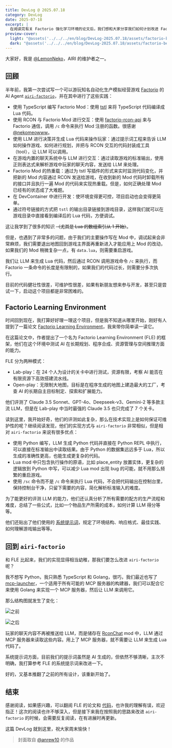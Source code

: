 ```yaml
---
title: DevLog @ 2025.07.18
category: DevLog
date: 2025-07-18
excerpt: |
  在阅读完有关 Factorio 强化学习环境的论文后，我们想和大家分享我们如何计划改进 Factorio agent 项目 `airi-factorio`。
preview-cover:
  light: "@assets('../../../en/blog/DevLog-2025.07.18/assets/factorio-belt.gif')"
  dark: "@assets('../../../en/blog/DevLog-2025.07.18/assets/factorio-belt.gif')"
---
```


大家好，我是 [@LemonNeko](https://github.com/LemonNekoGH)，AIRI 的维护者之一。

## 回顾

半年前，我第一次尝试写一个可以游玩知名自动化生产模拟经营游戏 [Factorio](https://www.factorio.com/) 的 AI Agent [`airi-factorio`](https://github.com/moeru-ai/airi-factorio)，并在其中进行了这些实践：

- 使用 TypeScript 编写 Factorio Mod：使用 [tstl](https://github.com/TypeScriptToLua/TypeScriptToLua) 来将 TypeScript 代码编译成 Lua 代码。
- 使用 RCON 与 Factorio Mod 进行交互：使用 [factorio-rcon-api](https://github.com/nekomeowww/factorio-rcon-api) 来与 Factorio 通信，调用 `/c` 命令来执行 Mod 注册的函数。很感谢 [@nekomeowww](https://github.com/nekomeowww)。
- 使用 LLM 进行决策并生成 Lua 代码来操作玩家：通过提示词工程来告诉 LLM 如何操作游戏、如何进行规划，并把与 RCON 交互的代码封装成工具（tool），让 LLM 可以调用。
- 在游戏内置的聊天系统中与 LLM 进行交互：通过读取游戏的标准输出，使用正则表达式来解析游戏中玩家的聊天内容，发送给 LLM 来处理。
- Factorio Mod 的热重载：通过为 tstl 写插件的形式来实时监测代码变化，并把新的 Mod 内容通过 RCON 发送给游戏，在收到新的 Mod 代码时卸载所有的接口并且执行一遍 Mod 的代码来实现热重载。但是，如何正确处理 Mod 已经有的状态成了大难题。
- 在 DevContainer 中进行开发：使环境变得更可控，项目启动也会变得更简单。
- 通过符号链接的方式把 `tstl` 的输出目录链接到游戏目录，这样我们就可以在游戏目录中直接看到编译后的 Lua 代码，方便调试。

这让我学到了很多的知识 ~~（尤其是 Lua 的数组索引从 1 开始）~~。

但是，也遇到了非常多的问题，由于我们的主要操作写在 Mod 中，调试起来会非常麻烦，我们需要退出地图回到游戏主界面再重新进入才能应用上 Mod 的改动，如果我们的 Mod 稍微复杂一点，有 `data.lua`，则需要重启游戏。

我们让 LLM 来生成 Lua 代码，然后通过 RCON 调用游戏命令 `/c` 来执行，而 Factorio 一条命令的长度是有限制的，如果我们的代码过长，则需要分多次执行。

目前的代码健壮性很差，可维护性很差，如果有新朋友想来参与开发，甚至只是尝试一下，启动这个项目都是非常困难的。

## Factorio Learning Environment

时间回到现在，我打算好好理一理这个项目，但是我不知道从哪里开始，刚好有人提到了一篇论文 [Factorio Learning Environment](https://arxiv.org/abs/2503.09617)，我来带你简单读一读它。

在这篇论文中，作者提出了一个名为 Factorio Learning Environment (FLE) 的框架，他们在这个环境中测试 AI 在长期规划、程序合成、资源管理与空间推理方面的能力。

FLE 分为两种模式：

- Lab-play：在 24 个人为设计的关卡中进行测试，资源有限，考察 AI 能否在有限资源下高效搭建流水线。
- Open-play：无限制大地图，目标是在程序生成的地图上建造最大的工厂，考查 AI 的长期自主目标制定、探索和扩展能力。

他们评测了 Claude 3.5 Sonnet、GPT-4o、Deepseek-v3、Gemini-2 等多款主流 LLM，但是在 Lab-play 中当时最强的 Claude 3.5 也只完成了 7 个关卡。

读到这里，我开始好奇，他们的评测如此复杂，那么在技术实现上是如何保证可维护性的呢？继续阅读发现，他们的实现方式与 `airi-factorio` 非常相似，但是相对 `airi-factorio` 来说有很多优点：

- 使用 Python 编写，LLM 生成 Python 代码并直接在 Python REPL 中执行，可以直接在标准输出中读取结果。由于 Python 的数据集远远多于 Lua，所以生成的准确性更高，也能生成更复杂的代码。
- Lua mod 中只包含执行操作的原语，比如 place_entity 放置实体，更复杂的逻辑放到 Python 中写，可以减少 Lua mod 出现 bug 的可能，就不用那么频繁的重启游戏。
- 使用 `/sc` 命令而不是 `/c` 命令来执行 Lua 代码，不会把代码输出在控制台里，保持控制台干净，只留下需要的内容，简化解析标准输入的难度。

为了能更好的评测 LLM 的能力，他们还认真分析了所有需要的配方的生产流程和难度，总结了一些公式，比如一个物品生产所需的成本，如何计算 LLM 得分等等。

他们还贴出了他们使用的 [系统提示词](https://arxiv.org/html/2503.09617v1#A8.SS4)，规定了环境结构、响应格式、最佳实践、如何理解游戏输出等等。

## 回到 `airi-factorio`

和 FLE 比起来，我们的实现显得相当幼稚，那我们要怎么改进 `airi-factorio` 呢？

我不想写 Python，我只熟悉 TypeScript 和 Golang，很巧，我们最近也写了 [mcp-launcher](https://github.com/moeru-ai/mcp-launcher)，一个适用于所有可能的 MCP 服务器的构建器，我们可以配合它来使用 Golang 来实现一个 MCP 服务器，然后让 LLM 来调用它。

那么结构图就发生了变化：

<div class="flex flex-row gap-4">

![之前](./assets/structure-before.avif)

![之后](./assets/structure-after.avif)

</div>

玩家的聊天内容不再被推送给 LLM，而是储存在 [RconChat](https://gitlab.com/FishBus/rconchat) mod 中，LLM 通过 MCP 服务器来读取这些内容。用上了 MCP 服务器，就不需要让 LLM 来生成 Lua 代码了。

系统提示词方面，目前我们的提示词虽然是 AI 生成的，但依然不够清晰，主次不明确，我打算参考 FLE 的系统提示词来改进一下。

好的，又基本推翻了之前的所有设计，该重新开始了。

## 结束

感谢阅读，如果感兴趣，可以翻阅 FLE 的论文和 [代码](https://github.com/JackHopkins/factorio-learning-environment)，也许我的理解有误，欢迎指正！这次的阅读也许不够深入，但是接下来我在按照我的思路来改进 `airi-factorio` 的时候，会需要反复阅读，在有进展时再更新。

这篇 DevLog 就到这里，祝大家周末愉快！

> 封面取自 [@anrew10](https://es.pixilart.com/art/factorio-yellow-belt-132272fb3d727dd) 的作品

